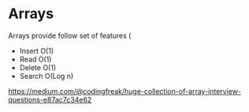 # Arrays

Arrays provide follow set of features
(
- Insert O(1)
- Read O(1)
- Delete O(1)
- Search O(Log n)


https://medium.com/@codingfreak/huge-collection-of-array-interview-questions-e87ac7c34e62